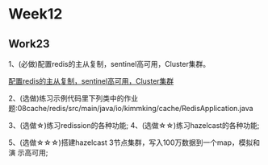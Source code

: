 # Week12

## Work23

1、(必做)配置redis的主从复制，sentinel高可用，Cluster集群。 

[配置redis的主从复制，sentinel高可用，Cluster集群](e6a78394c99547d3bca914eb6d9a8fab.md)

2、(选做)练习示例代码里下列类中的作业题:08cache/redis/src/main/java/io/kimmking/cache/RedisApplication.java 

3、(选做☆)练习redission的各种功能; 4、(选做☆☆)练习hazelcast的各种功能;

5、(选做☆☆☆)搭建hazelcast 3节点集群，写入100万数据到一个map，模拟和演 示高可用;